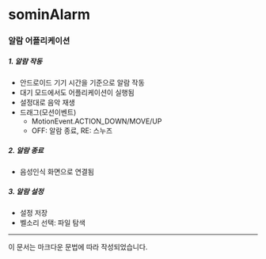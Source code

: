 # sominAlarm
### 알람 어플리케이션

##### 1. 알람 작동
- 안드로이드 기기 시간을 기준으로 알람 작동
- 대기 모드에서도 어플리케이션이 실행됨
- 설정대로 음악 재생
- 드래그(모션이벤트)
	- MotionEvent.ACTION_DOWN/MOVE/UP
	- OFF: 알람 종료, RE: 스누즈

##### 2. 알람 종료
- 음성인식 화면으로 연결됨

##### 3. 알람 설정
- 설정 저장
- 벨소리 선택: 파일 탐색


* * *
이 문서는 마크다운 문법에 따라 작성되었습니다.
